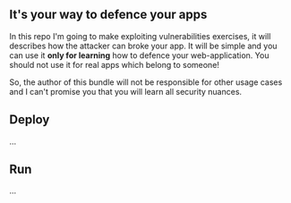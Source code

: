 ## It's your way to defence your apps
In this repo I'm going to make exploiting vulnerabilities exercises, it will describes how the attacker can broke your app. 
It will be simple and you can use it **only for learning** how to defence your web-application. 
You should not use it for real apps which belong to someone!

So, the author of this bundle will not be responsible for other usage cases and I can't promise you that you will learn all security nuances. 

## Deploy
...

## Run
...
